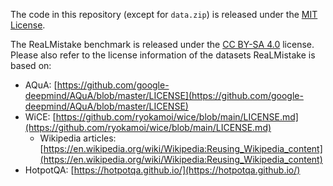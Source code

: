The code in this repository (except for `data.zip`) is released under the [MIT License](https://opensource.org/license/mit).

The ReaLMistake benchmark is released under the [CC BY-SA 4.0](https://creativecommons.org/licenses/by-sa/4.0/) license. Please also refer to the license information of the datasets ReaLMistake is based on:

* AQuA: [https://github.com/google-deepmind/AQuA/blob/master/LICENSE](https://github.com/google-deepmind/AQuA/blob/master/LICENSE)
* WiCE: [https://github.com/ryokamoi/wice/blob/main/LICENSE.md](https://github.com/ryokamoi/wice/blob/main/LICENSE.md)
  * Wikipedia articles: [https://en.wikipedia.org/wiki/Wikipedia:Reusing_Wikipedia_content](https://en.wikipedia.org/wiki/Wikipedia:Reusing_Wikipedia_content)
* HotpotQA: [https://hotpotqa.github.io/](https://hotpotqa.github.io/)
